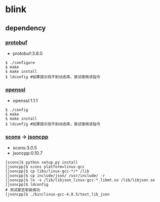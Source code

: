 # blink

## dependency

### [protobuf](https://github.com/protocolbuffers/protobuf/releases)
- protobuf:3.8.0
```shell
$ ./configure
$ make
$ make install
$ ldconfig #如果提示找不到动态库，尝试使用该指令
```

### [openssl](https://www.openssl.org/source/)
- openssl:1.1.1
```shell
$ ./config
$ make
$ make install
$ ldconfig #如果提示找不到动态库，尝试使用该指令
```

### [scons](https://github.com/SCons/scons/releases) -> [jsoncpp](https://github.com/open-source-parsers/jsoncpp)
- scons:3.0.5
- jsoncpp:0.10.7
```shell
[scons]$ python setup.py install
[jsoncpp]$ scons platform=linux-gcc
[jsoncpp]$ cp libs/linux-gcc-*/* /lib
[jsoncpp]$ cp include/json/ /usr/include/ -r
[jsoncpp]$ ln -s /lib/libjson_linux-gcc-*_libmt.so /lib/libjson.so
[jsoncpp]$ ldconfig
# 测试是否安装成功
[jsoncpp]$ ./bin/linux-gcc-4.8.5/test_lib_json
``` 